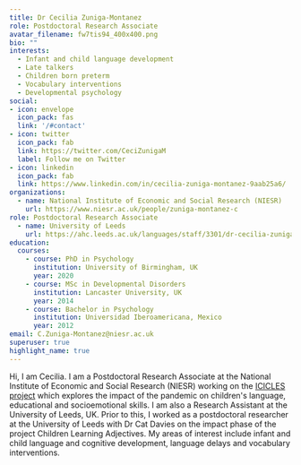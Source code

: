 ```yaml
---
title: Dr Cecilia Zuniga-Montanez
role: Postdoctoral Research Associate
avatar_filename: fw7tis94_400x400.png
bio: ""
interests:
  - Infant and child language development
  - Late talkers
  - Children born preterm
  - Vocabulary interventions
  - Developmental psychology
social:
- icon: envelope
  icon_pack: fas
  link: '/#contact'
- icon: twitter
  icon_pack: fab
  link: https://twitter.com/CeciZunigaM
  label: Follow me on Twitter
- icon: linkedin
  icon_pack: fab
  link: https://www.linkedin.com/in/cecilia-zuniga-montanez-9aab25a6/
organizations:
  - name: National Institute of Economic and Social Research (NIESR)
    url: https://www.niesr.ac.uk/people/zuniga-montanez-c
role: Postdoctoral Research Associate
  - name: University of Leeds
    url: https://ahc.leeds.ac.uk/languages/staff/3301/dr-cecilia-zuniga-montanez
education:
  courses:
    - course: PhD in Psychology
      institution: University of Birmingham, UK
      year: 2020
    - course: MSc in Developmental Disorders
      institution: Lancaster University, UK
      year: 2014
    - course: Bachelor in Psychology
      institution: Universidad Iberoamericana, Mexico
      year: 2012
email: C.Zuniga-Montanez@niesr.ac.uk
superuser: true
highlight_name: true
---
```

Hi, I am Cecilia. I am a Postdoctoral Research Associate at the National Institute of Economic and Social Research (NIESR) working on the [ICICLES project](https://www.iciclesproject.com/) which explores the impact of the pandemic on children's language, educational and socioemotional skills. I am also a Research Assistant at the University of Leeds, UK. Prior to this, I worked as a postdoctoral researcher at the University of Leeds with Dr Cat Davies on the impact phase of the project Children Learning Adjectives. My areas of interest include infant and child language and cognitive development, language delays and vocabulary interventions.
